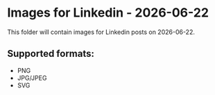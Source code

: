# Images for Linkedin - 2026-06-22

This folder will contain images for Linkedin posts on 2026-06-22.

## Supported formats:
- PNG
- JPG/JPEG
- SVG

